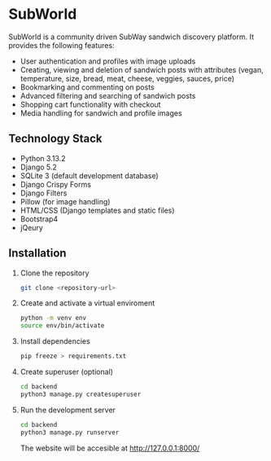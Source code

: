 # SubWorld

SubWorld is a community driven SubWay sandwich discovery platform. It provides the following features:
- User authentication and profiles with image uploads
- Creating, viewing and deletion of sandwich posts with attributes (vegan, temperature, size, bread, meat, cheese, veggies, sauces, price)
- Bookmarking and commenting on posts
- Advanced filtering and searching of sandwich posts
- Shopping cart functionality with checkout
- Media handling for sandwich and profile images

## Technology Stack
- Python 3.13.2
- Django 5.2
- SQLite 3 (default development database)
- Django Crispy Forms
- Django Filters
- Pillow (for image handling)
- HTML/CSS (Django templates and static files)
- Bootstrap4
- jQeury

## Installation
1. Clone the repository
   ```zsh
   git clone <repository-url>
   ```
2. Create and activate a virtual enviroment
   ```zsh
   python -m venv env
   source env/bin/activate
   ```
3. Install dependencies
   ```zsh
   pip freeze > requirements.txt
   ```
4. Create superuser (optional)
   ```zsh
   cd backend
   python3 manage.py createsuperuser
   ```
5. Run the development server
   ```zsh
   cd backend
   python3 manage.py runserver
   ```
   The website will be accesible at http://127.0.0.1:8000/
  


